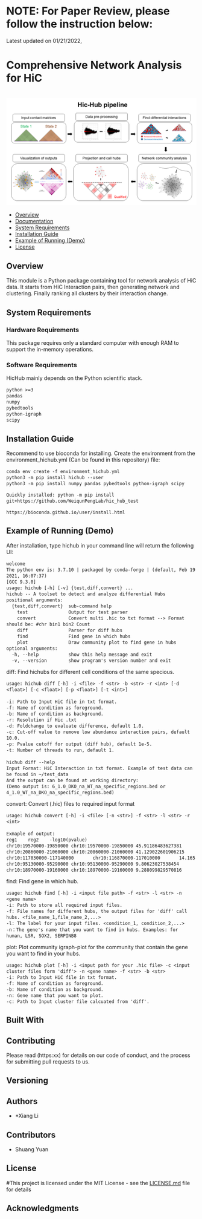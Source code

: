 # NOTE: For Paper Review, please follow the instruction below:
Latest updated on 01/21/2022,

# Comprehensive Network Analysis for HiC

<br>
<img src="image/Hub_Myb.png" width="800">
<br>

- [Overview](#overview)
- [Documentation](#documentation)
- [System Requirements](#system-requirements)
- [Installation Guide](#installation-guide)
- [Example of Running (Demo)](#Example_Running)
- [License](#license)

## Overview
This module is a Python package containing tool for network analysis of HiC data.
It starts from HiC Interaction pairs, then generating network and clustering. Finally ranking all clusters by their interaction change.

## System Requirements
### Hardware Requirements

This package requires only a standard computer with enough RAM to support the in-memory operations.

### Software Requirements

HicHub mainly depends on the Python scientific stack.

```
python >=3
pandas
numpy
pybedtools
python-igraph
scipy
```

## Installation Guide
Recommend to use bioconda for installing.
Create the environment from the environment_hichub.yml (Can be found in this repository) file:
```
conda env create -f environment_hichub.yml
python3 -m pip install hichub --user
python3 -m pip install numpy pandas pybedtools python-igraph scipy
```

```
Quickly installed: python -m pip install git+https://github.com/WeiqunPengLab/hic_hub_test
```

```
https://bioconda.github.io/user/install.html
```

## Example of Running (Demo)
After installation, type hichub in your command line will return the following UI:
```
welcome
The python env is: 3.7.10 | packaged by conda-forge | (default, Feb 19 2021, 16:07:37)
[GCC 9.3.0]
usage: hichub [-h] [-v] {test,diff,convert} ...
hichub -- A toolset to detect and analyze differential Hubs
positional arguments:
  {test,diff,convert}  sub-command help
    test               Output for test parser
    convert            Convert multi .hic to txt format --> Format should be: #chr bin1 bin2 Count
    diff               Parser for diff hubs
    find               Find gene in which hubs
    plot               Draw community plot to find gene in hubs
optional arguments:
  -h, --help           show this help message and exit
  -v, --version        show program's version number and exit
```

diff:
Find hichubs for different cell conditions of the same specious.
```
usage: hichub diff [-h] -i <file> -f <str> -b <str> -r <int> [-d <float>] [-c <float>] [-p <float>] [-t <int>]

-i: Path to Input HiC file in txt format.
-f: Name of condition as foreground.
-b: Name of condition as background.
-r: Resolution if Hic .txt
-d: Foldchange to evaluate difference, default 1.0.
-c: Cut-off value to remove low abundance interaction pairs, default 10.0.
-p: Pvalue cutoff for output (diff hub), default 1e-5.
-t: Number of threads to run, default 1.

hichub diff --help 
Input Format: HiC Interaction in txt format. Example of test data can be found in ~/test_data
And the output can be found at working directory: 
(Demo output is: 6_1.0_DKO_na_WT_na_specific_regions.bed or 4_1.0_WT_na_DKO_na_specific_regions.bed)
```

convert:
Convert (.hic) files to required input format
```
usage: hichub convert [-h] -i <file> [-n <str>] -f <str> -l <str> -r <int>

Exmaple of output: 
reg1    reg2    -log10(pvalue)
chr10:19570000-19850000 chr10:19570000-19850000 45.91186483627381
chr10:20860000-21060000 chr10:20860000-21060000 41.129022601906215
chr10:117030000-117140000       chr10:116870000-117010000       14.165
chr10:95130000-95290000 chr10:95130000-95290000 9.80623027538454
chr10:18970000-19160000 chr10:18970000-19160000 9.288099829570816
```

find:
Find gene in which hub.
```
usage: hichub find [-h] -i <input file path> -f <str> -l <str> -n <gene name>
-i: Path to store all required input files.
-f: File names for different hubs, the output files for 'diff' call hubs. <file_name_1,file_name_2,...>
-l: The label for your input files. <condition_1, condition_2,...>
-n：The gene's name that you want to find in hubs. Examples: for human, LSR, SOX2, SERPINB8
```

plot:
Plot community igraph-plot for the community that contain the gene you want to find in your hubs.
```
usage: hichub plot [-h] -i <input path for your .hic file> -c <input cluster files form 'diff'> -n <gene name> -f <str> -b <str>
-i: Path to Input HiC file in txt format.
-f: Name of condition as foreground.
-b: Name of condition as background.
-n: Gene name that you want to plot.
-c: Path to Input cluster file calcuated from 'diff'.
```

## Built With

## Contributing

Please read (https:xx) for details on our code of conduct, and the process for submitting pull requests to us.

## Versioning

## Authors

* *Xiang Li  

## Contributors
* Shuang Yuan
## License

#This project is licensed under the MIT License - see the [LICENSE.md](LICENSE.md) file for details

## Acknowledgments


